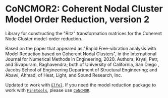 # CoNCMOR2: Coherent Nodal Cluster Model Order Reduction, version 2

Library for constructing the "Ritz" transformation matrices for the Coherent Node Cluster model-order reduction.

Based on the paper that appeared as "Rapid Free-vibration analysis with Model
Reduction based on Coherent Nodal Clusters", in the International Journal for
Numerical Methods in Engineering, 2020. Authors: Krysl, Petr, and Sivapuram,
Raghavendra; both of University of California, San Diego , Jacobs School of
Engineering Department of Structural Engineering; and Abawi, Ahmad, of Heat,
Light, and Sound Research, Inc.

Updated to work with [`Elfel`](https://github.com/PetrKryslUCSD/Elfel.jl).
If you need the model reduction package to work with [`FinEtools`](https://github.com/PetrKryslUCSD/FinEtools.jl), please use [`CoNCMOR`](https://github.com/PetrKryslUCSD/CoNCMOR.jl).
